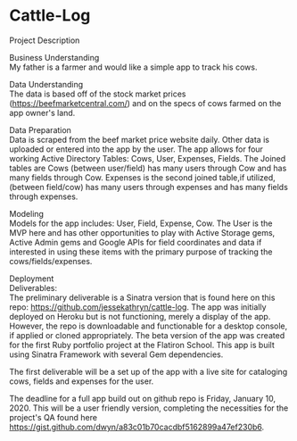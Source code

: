 # Cattle-Log 

Project Description

Business Understanding <br/>
My father is a farmer and would like a simple app to track his cows.

Data Understanding <br/>
The data is based off of the stock market prices (https://beefmarketcentral.com/) and on the specs of cows farmed on the app owner's land. 

Data Preparation <br/>
Data is scraped from the beef market price website daily.  Other data is uploaded or entered into the app by the user.  The app allows for four working Active Directory Tables: Cows, User, Expenses, Fields.  The Joined tables are Cows (between user/field) has many users through Cow and has many fields through Cow.  Expenses is the second joined table,if utilized, (between field/cow) has many users through expenses and has many fields through expenses.

Modeling <br/>
Models for the app includes: User, Field, Expense, Cow.  The User is the MVP here and has other opportunities to play with Active Storage gems, Active Admin gems and Google APIs for field coordinates and data if interested in using these items with the primary purpose of tracking the cows/fields/expenses.

Deployment <br/>
Deliverables: <br/>
The preliminary deliverable is a Sinatra version that is found here on this repo: https://github.com/jessekathryn/cattle-log.  The app was initially deployed on Heroku but is not functioning, merely a display of the app.  However, the repo is downloadable and functionable for a desktop console, if applied or cloned appropriately.  The beta version of the app was created for the first Ruby portfolio project at the Flatiron School.  This app is built using Sinatra Framework with several Gem dependencies.

The first deliverable will be a set up of the app with a live site for cataloging cows, fields and expenses for the user.

The deadline for a full app build out on github repo is Friday, January 10, 2020.  This will be a user friendly version, completing the necessities for the project's QA found here https://gist.github.com/dwyn/a83c01b70cacdbf5162899a47ef230b6.


